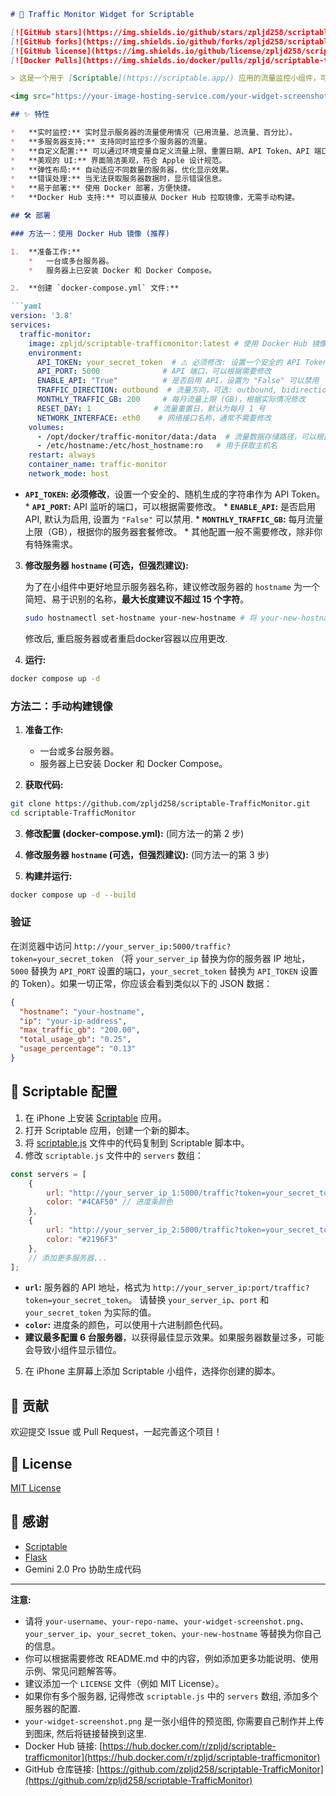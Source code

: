 ```markdown
# 🚀 Traffic Monitor Widget for Scriptable

[![GitHub stars](https://img.shields.io/github/stars/zpljd258/scriptable-TrafficMonitor?style=social)](https://github.com/zpljd258/scriptable-TrafficMonitor/stargazers)
[![GitHub forks](https://img.shields.io/github/forks/zpljd258/scriptable-TrafficMonitor?style=social)](https://github.com/zpljd258/scriptable-TrafficMonitor/network/members)
[![GitHub license](https://img.shields.io/github/license/zpljd258/scriptable-TrafficMonitor)](https://github.com/zpljd258/scriptable-TrafficMonitor/blob/main/LICENSE)
[![Docker Pulls](https://img.shields.io/docker/pulls/zpljd/scriptable-trafficmonitor)](https://hub.docker.com/r/zpljd/scriptable-trafficmonitor)

> 这是一个用于 [Scriptable](https://scriptable.app/) 应用的流量监控小组件，可以实时显示服务器的流量使用情况（支持多服务器）。

<img src="https://your-image-hosting-service.com/your-widget-screenshot.png" width="300">

## ✨ 特性

*   **实时监控:** 实时显示服务器的流量使用情况（已用流量、总流量、百分比）。
*   **多服务器支持:** 支持同时监控多个服务器的流量。
*   **自定义配置:** 可以通过环境变量自定义流量上限、重置日期、API Token、API 端口等。
*   **美观的 UI:** 界面简洁美观，符合 Apple 设计规范。
*   **弹性布局:** 自动适应不同数量的服务器，优化显示效果。
*   **错误处理:** 当无法获取服务器数据时，显示错误信息。
*   **易于部署:** 使用 Docker 部署，方便快捷。
*   **Docker Hub 支持:** 可以直接从 Docker Hub 拉取镜像，无需手动构建。

## 🛠️ 部署

### 方法一：使用 Docker Hub 镜像 (推荐)

1.  **准备工作:**
    *   一台或多台服务器。
    *   服务器上已安装 Docker 和 Docker Compose。

2.  **创建 `docker-compose.yml` 文件:**

```yaml
version: '3.8'
services:
  traffic-monitor:
    image: zpljd/scriptable-trafficmonitor:latest # 使用 Docker Hub 镜像
    environment:
      API_TOKEN: your_secret_token  # ⚠️ 必须修改: 设置一个安全的 API Token
      API_PORT: 5000              # API 端口，可以根据需要修改
      ENABLE_API: "True"          # 是否启用 API，设置为 "False" 可以禁用
      TRAFFIC_DIRECTION: outbound  # 流量方向，可选: outbound, bidirectional
      MONTHLY_TRAFFIC_GB: 200     # 每月流量上限 (GB)，根据实际情况修改
      RESET_DAY: 1              # 流量重置日，默认为每月 1 号
      NETWORK_INTERFACE: eth0    # 网络接口名称，通常不需要修改
    volumes:
      - /opt/docker/traffic-monitor/data:/data  # 流量数据存储路径，可以根据需要修改
      - /etc/hostname:/etc/host_hostname:ro   # 用于获取主机名
    restart: always
    container_name: traffic-monitor
    network_mode: host
```
   *   **`API_TOKEN`:**  **必须修改**，设置一个安全的、随机生成的字符串作为 API Token。
    *   **`API_PORT`:**  API 监听的端口，可以根据需要修改。
    *   **`ENABLE_API`:** 是否启用API, 默认为启用, 设置为 `"False"` 可以禁用.
    *   **`MONTHLY_TRAFFIC_GB`:**  每月流量上限（GB），根据你的服务器套餐修改。
    *   其他配置一般不需要修改，除非你有特殊需求。

3.  **修改服务器 `hostname` (可选，但强烈建议):**

    为了在小组件中更好地显示服务器名称，建议修改服务器的 `hostname` 为一个简短、易于识别的名称，**最大长度建议不超过 15 个字符**。

    ```bash
    sudo hostnamectl set-hostname your-new-hostname # 将 your-new-hostname 替换为你想要的名称
    ```
    修改后, 重启服务器或者重启docker容器以应用更改.

4.  **运行:**

```bash
docker compose up -d
```

### 方法二：手动构建镜像

1.  **准备工作:**
    *   一台或多台服务器。
    *   服务器上已安装 Docker 和 Docker Compose。

2.  **获取代码:**

```bash
git clone https://github.com/zpljd258/scriptable-TrafficMonitor.git
cd scriptable-TrafficMonitor
```

3.  **修改配置 (docker-compose.yml):**  (同方法一的第 2 步)

4.  **修改服务器 `hostname` (可选，但强烈建议):** (同方法一的第 3 步)

5.  **构建并运行:**

```bash
docker compose up -d --build
```

### 验证

在浏览器中访问 `http://your_server_ip:5000/traffic?token=your_secret_token` （将 `your_server_ip` 替换为你的服务器 IP 地址，`5000` 替换为 `API_PORT` 设置的端口，`your_secret_token` 替换为 `API_TOKEN` 设置的 Token）。如果一切正常，你应该会看到类似以下的 JSON 数据：

```json
{
  "hostname": "your-hostname",
  "ip": "your-ip-address",
  "max_traffic_gb": "200.00",
  "total_usage_gb": "0.25",
  "usage_percentage": "0.13"
}
```

## 📱 Scriptable 配置

1.  在 iPhone 上安装 [Scriptable](https://scriptable.app/) 应用。
2.  打开 Scriptable 应用，创建一个新的脚本。
3.  将 [scriptable.js](https://github.com/zpljd258/scriptable-TrafficMonitor/blob/main/scriptable.js) 文件中的代码复制到 Scriptable 脚本中。
4.  修改 `scriptable.js` 文件中的 `servers` 数组：

```javascript
const servers = [
    {
        url: "http://your_server_ip_1:5000/traffic?token=your_secret_token_1", // 服务器1的API地址
        color: "#4CAF50" // 进度条颜色
    },
    {
        url: "http://your_server_ip_2:5000/traffic?token=your_secret_token_2",
        color: "#2196F3"
    },
    // 添加更多服务器...
];
```

*   **`url`:**  服务器的 API 地址，格式为 `http://your_server_ip:port/traffic?token=your_secret_token`。  请替换 `your_server_ip`、`port` 和 `your_secret_token` 为实际的值。
*   **`color`:**  进度条的颜色，可以使用十六进制颜色代码。
*   **建议最多配置 6 台服务器**，以获得最佳显示效果。如果服务器数量过多，可能会导致小组件显示错位。

5.  在 iPhone 主屏幕上添加 Scriptable 小组件，选择你创建的脚本。

## 🤝 贡献

欢迎提交 Issue 或 Pull Request，一起完善这个项目！

## 📝 License

[MIT License](https://github.com/zpljd258/scriptable-TrafficMonitor/blob/main/LICENSE)

## 🙏 感谢

*   [Scriptable](https://scriptable.app/)
*   [Flask](https://flask.palletsprojects.com/)
*   Gemini 2.0 Pro 协助生成代码

---

**注意:**

*   请将 `your-username`、`your-repo-name`、`your-widget-screenshot.png`、`your_server_ip`、`your_secret_token`、`your-new-hostname` 等替换为你自己的信息。
*   你可以根据需要修改 README.md 中的内容，例如添加更多功能说明、使用示例、常见问题解答等。
*   建议添加一个 `LICENSE` 文件（例如 MIT License）。
*   如果你有多个服务器, 记得修改 `scriptable.js` 中的 `servers` 数组, 添加多个服务器的配置.
*   `your-widget-screenshot.png` 是一张小组件的预览图, 你需要自己制作并上传到图床, 然后将链接替换到这里.
*   Docker Hub 链接: [https://hub.docker.com/r/zpljd/scriptable-trafficmonitor](https://hub.docker.com/r/zpljd/scriptable-trafficmonitor)
*   GitHub 仓库链接: [https://github.com/zpljd258/scriptable-TrafficMonitor](https://github.com/zpljd258/scriptable-TrafficMonitor)
```


